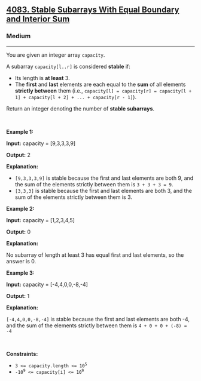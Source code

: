 <h2><a href="https://leetcode.com/problems/stable-subarrays-with-equal-boundary-and-interior-sum/">4083. Stable Subarrays With Equal Boundary and Interior Sum</a></h2><h3>Medium</h3><hr><p>You are given an integer array <code>capacity</code>.</p>

<p>A <span data-keyword="subarray-nonempty">subarray</span> <code>capacity[l..r]</code> is considered <strong>stable</strong> if:</p>

<ul>
	<li>Its length is <strong>at least</strong> 3.</li>
	<li>The <strong>first</strong> and <strong>last</strong> elements are each equal to the <strong>sum</strong> of all elements <strong>strictly between</strong> them (i.e., <code>capacity[l] = capacity[r] = capacity[l + 1] + capacity[l + 2] + ... + capacity[r - 1]</code>).</li>
</ul>

<p>Return an integer denoting the number of <strong>stable subarrays</strong>.</p>

<p>&nbsp;</p>
<p><strong class="example">Example 1:</strong></p>

<div class="example-block">
<p><strong>Input:</strong> <span class="example-io">capacity = [9,3,3,3,9]</span></p>

<p><strong>Output:</strong> <span class="example-io">2</span></p>

<p><strong>Explanation:</strong></p>

<ul>
	<li><code>[9,3,3,3,9]</code> is stable because the first and last elements are both 9, and the sum of the elements strictly between them is <code>3 + 3 + 3 = 9</code>.</li>
	<li><code>[3,3,3]</code> is stable because the first and last elements are both 3, and the sum of the elements strictly between them is 3.</li>
</ul>
</div>

<p><strong class="example">Example 2:</strong></p>

<div class="example-block">
<p><strong>Input:</strong> <span class="example-io">capacity = [1,2,3,4,5]</span></p>

<p><strong>Output:</strong> <span class="example-io">0</span></p>

<p><strong>Explanation:</strong></p>

<p>No subarray of length at least 3 has equal first and last elements, so the answer is 0.</p>
</div>

<p><strong class="example">Example 3:</strong></p>

<div class="example-block">
<p><strong>Input:</strong> <span class="example-io">capacity = [-4,4,0,0,-8,-4]</span></p>

<p><strong>Output:</strong> <span class="example-io">1</span></p>

<p><strong>Explanation:</strong></p>

<p><code>[-4,4,0,0,-8,-4]</code> is stable because the first and last elements are both -4, and the sum of the elements strictly between them is <code>4 + 0 + 0 + (-8) = -4</code></p>
</div>

<p>&nbsp;</p>
<p><strong>Constraints:</strong></p>

<ul>
	<li><code>3 &lt;= capacity.length &lt;= 10<sup>5</sup></code></li>
	<li><code>-10<sup>9</sup> &lt;= capacity[i] &lt;= 10<sup>9</sup></code></li>
</ul>
